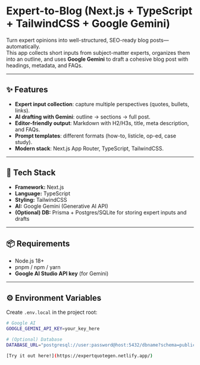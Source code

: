 # Expert-to-Blog (Next.js + TypeScript + TailwindCSS + Google Gemini)

Turn expert opinions into well-structured, SEO-ready blog posts—automatically.  
This app collects short inputs from subject-matter experts, organizes them into an outline, and uses **Google Gemini** to draft a cohesive blog post with headings, metadata, and FAQs.

---

## ✨ Features

- **Expert input collection**: capture multiple perspectives (quotes, bullets, links).
- **AI drafting with Gemini**: outline → sections → full post.
- **Editor-friendly output**: Markdown with H2/H3s, title, meta description, and FAQs.
- **Prompt templates**: different formats (how-to, listicle, op-ed, case study).
- **Modern stack**: Next.js App Router, TypeScript, TailwindCSS.

---

## 🧱 Tech Stack

- **Framework:** Next.js  
- **Language:** TypeScript  
- **Styling:** TailwindCSS  
- **AI:** Google Gemini (Generative AI API)  
- **(Optional) DB:** Prisma + Postgres/SQLite for storing expert inputs and drafts  

---

## 📦 Requirements

- Node.js 18+  
- pnpm / npm / yarn  
- **Google AI Studio API key** (for Gemini)  

---

## ⚙️ Environment Variables

Create `.env.local` in the project root:

```bash
# Google AI
GOOGLE_GEMINI_API_KEY=your_key_here

# (Optional) Database
DATABASE_URL="postgresql://user:password@host:5432/dbname?schema=public"

[Try it out here!](https://expertquotegen.netlify.app/)
